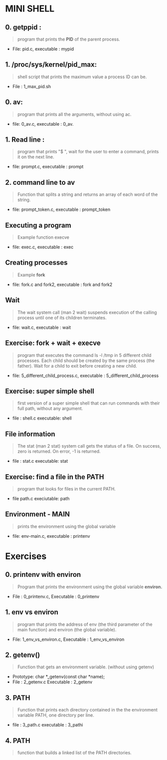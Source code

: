 # MINI SHELL

## 0. getppid : 
> program that prints the **PID** of the parent process. 
- File: pid.c,  executable : mypid

## 1. /proc/sys/kernel/pid_max:
> shell script that prints the maximum value a process ID can be.
- File : 1_max_pid.sh

## 0. av:
> program that prints all the arguments, without using ac.
- file: 0_av.c, executable : 0_av.

## 1. Read line : 
> program that prints "$ ", wait for the user to enter a command, prints it on the next line.
- file: prompt.c, executable : prompt

## 2. command line to av
>Function that splits a string and returns an array of each word of the string.
- file: prompt_token.c, executable : prompt_token

## Executing a program
> Example function execve
- file: exec.c, executable : exec

## Creating processes
> Example **fork**
- file: fork.c and fork2, executable : fork and fork2

## Wait
> The wait system call (man 2 wait) suspends execution of the calling process until one of its children terminates.
- file: wait.c, executable : wait

## Exercise: fork + wait + execve
> program that executes the command ls -l /tmp in 5 different child processes. Each child should be created by the same process (the father). Wait for a child to exit before creating a new child.
- file: 5_different_child_process.c, executable : 5_different_child_process

## Exercise: super simple shell
> first version of a super simple shell that can run commands with their full path, without any argument.
- file : shell.c executable: shell
## File information
> The stat (man 2 stat) system call gets the status of a file. On success, zero is returned. On error, -1 is returned.
- file : stat.c executable: stat

## Exercise: find a file in the PATH

> program that looks for files in the current PATH.
- file path.c execiutable: path

## Environment - MAIN 

> prints the environment using the global variable
- file: env-main.c, executable : printenv

# Exercises

## 0. printenv with environ

> Program that prints the environment using the global variable **environ.**
- File : 0_printenv.c, Executable : 0_printenv
## 1. env vs environ

>program that prints the address of env (the third parameter of the main function) and environ (the global variable).
- File: 1_env_vs_environ.c, Executable : 1_env_vs_environ
## 2. getenv()

> Function that gets an environment variable. (without using getenv)

- Prototype: char *_getenv(const char *name);
- File : 2_getenv.c Executable : 2_getenv
## 3. PATH

> Function that prints each directory contained in the the environment variable PATH, one directory per line.
- file : 3_path.c executable : 3_pathi

## 4. PATH

> function that builds a linked list of the PATH directories.

